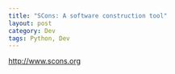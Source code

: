 ```yaml
---
title: "SCons: A software construction tool"
layout: post
category: Dev
tags: Python, Dev
---
```


<http://www.scons.org>
